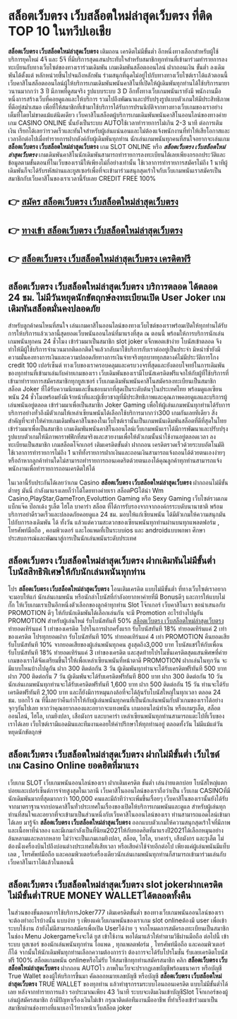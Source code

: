 # สล็อตเว็บตรง เว็บสล็อตใหม่ล่าสุดเว็บตรง  ที่ติด TOP 10 ในทวีปเอเชีย

**สล็อตเว็บตรง เว็บสล็อตใหม่ล่าสุดเว็บตรง** เติมถอน เครดิตไม่มีขั้นต่ำ  อีกหนึ่งทางเลือกสำหรับผู้ใช้บริการยุคใหม่ 4จี และ 5จี ที่มีบริการสุดแสนประทับใจสำหรับสมาชิกทุกท่านที่เข้ามาร่วมทำรายการลงทะเบียนกับทางเว็บไซต์ของทางเราร่วมเดิมพัน เกมเดิมพันสล็อตออนไลน์ ฝากถอนเงิน ขั้นต่ำ ลงเดิมพันได้ตั้งแต่ หลักหน่วยขึ้นไปจนถึงหลักพัน ร่วมสนุกที่ฉุดไม่อยู่ไปกับทางทางเว็บไซต์เราได้แล้วตอนนี้เว็บคาสิโนสล็อตออนไลน์ผู้ให้บริการเกมเดิมพันพนันคาสิโนที่เปิดให้ผู้เดิมพันทุกท่านได้ใช้บริการมายาวนานมากกว่า 3 ปี มีภาพที่ดูสมจริง รูปแบบระบบ 3 D
อีกทั้งทางเว็บเกมพนันเรายังมี พนักงานมือหนึ่งการสร้างเว็บที่คอยดูแลและให้บริการ  รวมไปถึงพัฒนาและปรับปรุงรูปแบบตัวเกมให้มีประสิทธิภาพที่ดีอยู่สม่ำเสมอ เพื่อที่ให้สมาชิกที่เข้ามาใช้บริการได้รับการปรนนิบัติจากทางทางเว็บเกมของเราอย่างเต็มที่โดยไม่ขาดแม้แต่นิดเดียว เว็บคาสิโนสล็อตผู้บริการเกมเดิมพันพนันคาสิโนออนไลน์ของทางค่ายเกม CASINO ONLINE นั้นยังเป็นระบบ AUTOใช้เวลาทำรายการไม่เกิน 2-3 นาที ต่อการเติมเงิน เรียกได้เลยว่ารวดเร็วและทันใจสำหรับผู้เล่นแน่นอนและไม่ต้องแจ้งพนักงานที่ทำให้เสียโอกาสและเวลาอีกต่อไปเมื่อทำรายการฝากตังค์กับผู้เดิมพันทุกท่าน
นักเล่นเกมพนันทุกคนที่สนใจอยากจะเล่นเกม **สล็อตเว็บตรง เว็บสล็อตใหม่ล่าสุดเว็บตรง** เกม SLOT ONLINE หรือ ***สล็อตเว็บตรง เว็บสล็อตใหม่ล่าสุดเว็บตรง*** เกมเดิมพันคาสิโนนักเดิมพันสามารถทำรายการลงทะเบียนได้เลยเพียงกรอกประวัติและข้อมูลตามขั้นตอนที่ในเว็บของเรามีให้เพียงไม่กี่อย่างเท่านั้น ใช้เวลาการทำรายการสมัครไม่ถึง 1 นาทีผู้เดิมพันก็จะได้รับรหัสผ่านและยูสเซอร์เพื่อที่จะเข้ามาร่วมสนุกสุดเร้าใจกับเว็บเกมพนันเราสมัครเป็นสมาชิกกับเว็บคาสิโนของเราเวลานี้รับเลย CREDIT FREE 100%

## 👉 [สมัคร สล็อตเว็บตรง เว็บสล็อตใหม่ล่าสุดเว็บตรง](https://archa888.com/)
## 👉 [ทางเข้า สล็อตเว็บตรง เว็บสล็อตใหม่ล่าสุดเว็บตรง](https://archa888.com/)
## 👉 [สล็อตเว็บตรง เว็บสล็อตใหม่ล่าสุดเว็บตรง เครดิตฟรี](https://archa888.com/)

## สล็อตเว็บตรง เว็บสล็อตใหม่ล่าสุดเว็บตรง บริการตลอด ได้ตลอด 24 ชม. ไม่มีวันหยุดนักขัตฤกษ์ลงทะเบียนเปิด User Joker เกมเดิมพันสล็อตมั่นคงปลอดภัย

สำหรับลูกค้าคนไหนที่สนใจ เล่นเกมคาสิโนออนไลน์ของทางเว็บไซต์ของเราพร้อมเปิดให้ทุกท่านได้รับการให้บริการแล้วเวลานี้สุดยอดเว็บพนันออนไลน์ที่มาแรงที่สุด ณ ตอนนี้ พร้อมให้การบริการนักเล่นเกมพนันทุกคน 24 ชั่วโมง เข้าร่วมมาเป็นสมาชิก slot joker แจ็กพอตเข้าง่าย โบนัสเข้าตลอด จึงทำให้มีผู้ใช้บริการจำนวนมากติดอกติดใจแล้วกลับมาใช้บริการกับเราต่ออยู่เป็นประจำ มิหนำซ้ำยังมีความมั่นคงทางการเงินและความปลอดภัยทางการเงินจ่ายจริงทุกบาททุกสตางค์ไม่มีประวัติการโกง credit 100 เปอร์เซ็นต์ ทางเว็บของเราครอบคลุมและครบวงจรที่สุดและยังตอบโจทย์ในการเดิมพันของทุกท่านที่เข้ามาเล่นกับค่ายเกมของเรา
เว็บเดิมพันของเรามีโบนัสเครดิตฟรีแจกให้กับผู้ที่ใช้บริการที่เข้ามาทำรายการสมัครสมาชิกทุกยูสเซอร์ เว็บเกมเดิมพันพนันคาสิโนสมัครลงทะเบียนเป็นสมาชิก สล็อต Joker ที่ได้รับความนิยมและชื่นชอบมากที่สุดเป็นระดับต้นๆในประเทศไทย พร้อมดูแลเซียนพนัน 24 ชั่วโมงพร้อมยังมีเจ้าหน้าที่และผู้เชี่ยวชาญที่มีประสิทธิภาพและคุณภาพคอยดูแลและบริการผู้เล่นพนันอยู่ตลอด เข้าร่วมมาเพื่อเป็นสมาชิก Joker Gaming เพื่อให้ผู้เล่นเกมพนันทุกท่านได้รับการบริการอย่างทั่วถึงมีตัวเกมให้เหล่าเซียนพนันได้เลือกใช้บริการมากกว่า300 เกมกันเลยทีเดียว
สิ่งสำคัญที่จะทำให้ค่ายเกมเดิมพันคาสิโนของในเว็บไซต์เรานั้นเป็นเกมพนันเดิมพันสล็อตที่ดีที่สุดในไทย เข้าร่วมมาเพื่อเป็นสมาชิก  เกมเดิมพันพนันคาสิโนออนไลน์เว็บเกมพนันเราได้มีการพัฒนาและปรับปรุงรูปแบบตัวเกมให้มีภาพกราฟฟิกที่สมจริงและสวยงามเพื่อให้ตัวเกมนั้นน่าใช้งานอยู่ตลอดเวลา ลงทะเบียนเป็นสมาชิก เกมสล็อตโจ๊กเกอร์ เติมเครดิตขั้นต่ำ ฝากถอน เครดิตรวดเร็วด้วยระบบอัตโนมัติ ใช้เวลาการทำรายการไม่ถึง 1 นาทีทั้งรายการฝากเงินและถอนเงินสามารถแจ้งถอนได้ด้วยตนเองง่ายๆ หรือถ้าหากลูกค้าท่านใดไม่สามารถทำรายการถอนเคดริตด้วยตนเองได้คุณลูกค้าทุกท่านสามารถแจ้งพนักงานเพื่อทำรายการถอนเครดิตให้ได้

ในเวลานี้รับประกันได้เลยว่าเกม Casino **สล็อตเว็บตรง เว็บสล็อตใหม่ล่าสุดเว็บตรง** ฝากถอนไม่มีขั้นต่ำทรู มันนี่ กำลังมาแรงเลยก็ว่าได้โดยทางค่ายเรา สล็อตPGได้นำ  Wm Casino,PlayStar,GameTron,Evoluttion Gaming หรือ Sexy Gaming เว็บไซต์รวมเกมแบ็กแจ๊ค ป๊อกเด้ง รูเล็ต ไฮโล บาคาร่า สล็อต ที่ได้การรับรองจากจากองค์กรระบดับนานาชาติ พร้อมบริการอย่าดีรวดเร็วและปลอดภัยคอยดูแล 24 ชม. มอบให้แก่เซียนพนัน ได้มีตัวเกมให้ความสนุกมันไปกับการลงเดิมพัน ได้ ทั้งวัน แล้วแต่ความสะดวกของเซียนพนันทุกท่านผ่านบนทุกแพลตฟอร์ม , โทรศัพท์มือถือ , คอมพิวเตอร์ และไอแพดที่เป็นระบบios และ androidแบบพกพา ศึกษาประสบการณ์และพัฒนาสู่การเป็นนักเล่นพนันระดับประเทศ

## สล็อตเว็บตรง เว็บสล็อตใหม่ล่าสุดเว็บตรง ฝากเดิมพันไม่มีขั้นต่ำ โบนัสสิทธิพิเศษให้กับนักเล่นพนันทุกท่าน

โปร **สล็อตเว็บตรง เว็บสล็อตใหม่ล่าสุดเว็บตรง** โอนเติมเครดิต แบบไม่มีขั้นต่ำ ที่ทางเว็บไซต์เราอยากจะมอบให้แก่  นักเล่นเกมพนัน หรือนักล่าโบนัสที่กำลังอยากหาค่ายที่มี Bonusดีๆ และการให้แบบไม่กั๊ก ให้เว็บเกมเราเป็นอีกหนึ่งตัวเลือกของลูกค้าทุกท่าน Slot โจ๊กเกอร์ เว็บคาสิโนเรา ขอนำเสนอกับ PROMOTION ดีๆ ให้กับนักเดิมพันได้เลือกเล่นกัน จะมี Promotion อะไรบ้างไปดูกัน
 PROMOTION สำหรับผู้เล่นใหม่ รับโบนัสทันที 50% [สล็อตเว็บตรง เว็บสล็อตใหม่ล่าสุดเว็บตรง](https://archa888.com/) ทำยอดเทิร์นแค่ 1 เท่าของเครดิต
โปรในการฝากครั้งแรก รับโบนัสทันที 18% ทำยอดเทิร์นแค่ 2 เท่าของเครดิต
โปรทุกยอดฝาก รับโบนัสทันที 10% ทำยอดเทิร์นแค่ 4 เท่า
 PROMOTION คืนยอดเสีย รับโบนัสทันที 10% จากยอดเสียของผู้เล่นพนันทุกคน สูงสุดถึง3,000 บาท
โบนัสแชร์ให้กับเพื่อน รับโบนัสทันที 18% ทำยอดเทิร์นแค่ 3 เท่าของเครดิต
และสุดท้ายโปรโมชั่นเครดิตสุดแสนพิศษที่ค่ายเกมของเราได้จัดเตรียมขึ้นไว้ให้เพื่อเหล่าเซียนพนันที่หน้าตาดี  PROMOTION ฝากเล่นในทุกวัน จะมีแบบไหนบ้างไปดูกัน
ฝาก 300 ติดต่อกัน 3 วัน ผู้เดิมพันทุกท่านจะได้รับเครดิตฟรีทันที 500 บาท
ฝาก 700 ติดต่อกัน 7 วัน ผู้เดิมพันจะได้รับเครดิตฟรีทันที 800 บาท
ฝาก 300 ติดต่อกัน 10 วัน นักเล่นเกมพนันทุกท่านจะได้รับเครดิตฟรีทันที 1,600 บาท
ฝาก 500 ติดต่อกัน 15 วัน ท่านจะได้รับเครดิตฟรีทันที 2,100 บาท
และก็ยังมีการหมุนกงล้อที่จะได้ลุ้นรับโบนัสใหญ่ในทุกเวลา ตลอด 24 ชม. บอกไว้ ณ ที่นี้เลยว่าคืนกำไรให้กับผู้เล่นพนันทุกคนที่เป็นนักเล่นพนันกับตัวเกมของเราได้อย่างจุกๆกันไปเลย หากว่าคุณอยากลองและอยากจะแทงพนัน เกมออนไลน์ทำเงิน หรือเกมรูเล็ต, สล็อตออนไลน์, ไฮโล, เกมยิงปลา, เสือมังกร และบาคาร่า เหล่าเซียนพนันทุกท่านสามารถแตะไปที่เว็บของเราได้เลย เว็บไซต์เรามีแอดมินและทีมงานคอยให้คำปรึกษาให้ทุกท่านอยู่ ตลอดทั้งวัน ไม่มีแม้แต่วันหยุดนักขัตฤกษ์

## สล็อตเว็บตรง เว็บสล็อตใหม่ล่าสุดเว็บตรง ฝากไม่มีขั้นต่ำ  เว็บไซต์เกม  Casino Online ยอดฮิตที่มาแรง

เว็บเกม SLOT เว็บเกมพนันออนไลน์ของเรา ฝากเติมเครดิต ขั้นต่ำ เล่นง่ายแตกบ่อย โบนัสใหญ่แตกบ่อยและเปอร์เซ็นต์การจ่ายสูงสุดในเวลานี เว็บคาสิโนออนไลน์ของเราถือว่าเป็น เว็บเกม CASINOที่มีนักเดิมพันมากที่สุดมากกว่า 100,000 คนและมีถ้าทีว่าจะเพิ่มขึ้นเรื่อยๆ เว็บคาสิโนของเรานั้นยังได้รับจากมาตราฐานจากบ่อนคาสิโนทั่วประเทศในเรื่องของเปิดให้บริการเกมพนันและดูแล สำหรับผู้เล่นทุกท่านที่สนใจและอยากที่จะเข้ามาเป็นส่วนหนึ่งกับเว็บคาสิโนออนไลน์ของเรา ท่านสามารถแอดไลน์เข้ามาได้เลย
	มารู้จัก **สล็อตเว็บตรง เว็บสล็อตใหม่ล่าสุดเว็บตรง** ออกแบบตัวเกมให้ความสนุกสุดเร้าใจที่มีภาพและเนื้อหาที่น่าลอง และมีเกมกำลังเป็นที่นิยม2021ให้กับยอดฮิตที่มาแรงปี2021ได้เลือกหมุนอย่างล้นหลามและหลากหลาย  ไม่ว่าจะเป็นเกมเกมยิงปลา, สล็อต, ไฮโล, บาคาร่า, เสือมังกร และรูเล็ต ไม่ต้องนั่งเครื่องบินไปถึงบ่อนต่างประเทศให้เสียเวลา หรือเสียค่าใช้จ่ายอีกต่อไป เพียงแค่ผู้เล่นพนันมีแท็บเลต , โทรศัพท์มือถือ และคอมพิวเตอร์เครื่องเดียวนักเล่นเกมพนันทุกท่านก็สามารถเข้ามาร่วมเล่นกับเว็บคาสิโนเราได้แล้วในตอนนี้

## สล็อตเว็บตรง เว็บสล็อตใหม่ล่าสุดเว็บตรง slot jokerฝากเครดิตไม่มีขั้นต่ำTRUE MONEY WALLETได้ตลอดทั้งคืน

ในส่วนของขั้นตอนการใช้บริการJoker777 เติมเครดิตขั้นต่ำ ของทางเว็บเกมพนันออนไลน์ของเรา จะต้องทำอะไรบ้างนั้น แบบง่าย ๆ เพียงแค่เว็บเกมพนันของเราเกม slot onlineต้องมี user เพื่อเข้าระบบใช้งาน ถ้ายังไม่มีสามารถสมัครเพื่อเปิด Userได้ง่าย ๆ จากโหมดการสมัครลงทะเบียนเป็นสมาชิกในช่อง Menu Jokergameจึงจะได้ ยูส เข้าใช้งาน พอได้มาแล้วให้ทำตามวิธีผ่านมือถือ ต่อไปนี้
เข้าระบบ ยูสเซอร์  ของนักเล่นพนันทุกท่าน ไอแพด , ทุกแพลตฟอร์ม , โทรศัพท์มือถือ และคอมพิวเตอร์ก็ได้
จากนั้นให้นักเดิมพันทุกท่านเลือกความต้องการว่า ต้องการจะได้รับโปรโมชั่น รับเลยเครดิตโบนัสฟรี 100% สล็อตเกมพนัน onlineหรือไม่รับ
ให้สมาชิกทุกท่านสมัครสมาชิก คลิก **สล็อตเว็บตรง เว็บสล็อตใหม่ล่าสุดเว็บตรง** ฝากถอน AUTOไว ภาพในเว็บจะปรากฏเลขบัญชีพร้อมธนาคาร หรือบัญชี True Wallet ของผู้ให้บริการขึ้นมา
คัดลอกหมายเลขบัญชี หรือบัญชี **สล็อตเว็บตรง เว็บสล็อตใหม่ล่าสุดเว็บตรง** TRUE WALLET ของทุกท่าน แล้วทำธุรกรรมระบบโอนถอนเครดิต แบบไม่มีขั้นต่ำได้เลย
หลังจากทำรายการแล้ว รอประมาณเพียง 43 วินาที ระบบจะเติมเงินเข้าบัญชีSlot โจ๊กเกอร์ของผู้เล่นผู้สมัครสมาชิก
ถ้ามีปัญหาเรื่องเงินไม่เข้า กรุณาติดต่อทีมงานมืออาชีพ ที่ทำเรื่องเข้าร่วมมาเป็นสมาชิกผ่านช่องทางที่แนบเอาไว้ทางหน้าเว็บสล็อต joker


